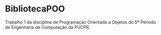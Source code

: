 # BibliotecaPOO
Trabalho 1 da disciplina de Programação Orientada a Objetos do 5º Período de Engenharia de Computação da PUCPR.
